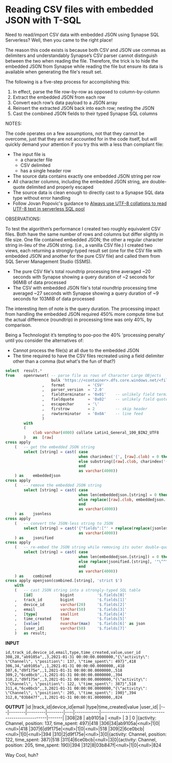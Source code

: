 # Reading CSV files with embedded JSON with T-SQL

Need to read/import CSV data with embedded JSON using Synapse SQL Serverless? Well, then you came to the right place!

The reason this code exists is because both CSV and JSON use commas as delimiters and understandably Synapse’s 
CSV parser cannot distinguish between the two when reading the file. Therefore, the trick is to hide the embedded 
JSON from Synapse while reading the file but ensure its data is available when generating the file's result set.

The following is a five-step process for accomplishing this:
1.	In effect, parse the file row-by-row as opposed to column-by-column
2.	Extract the embedded JSON from each row
3.	Convert each row’s data payload to a JSON array
4.	Reinsert the extracted JSON back into each row; nesting the JSON
5.	Cast the combined JSON fields to their typed Synapse SQL columns

NOTES:

The code operates on a few assumptions, not that they cannot be overcome, just that they are not accounted for in the code itself,
but will quickly demand your attention if you try this with a less than compliant file: 
* The input file is
  * a character file
  * CSV delimited
  * has a single header row
* The source data contains exactly one embedded JSON string per row
* All character columns, including the embedded JSON string, are double-quote delimited and properly escaped
* The source data is clean enough to directly cast to a Synapse SQL data type without error handling
* Follow Jovan Popovic's guidance to [Always use UTF-8 collations to read UTF-8 text in serverless SQL pool](https://techcommunity.microsoft.com/t5/azure-synapse-analytics/always-use-utf-8-collations-to-read-utf-8-text-in-serverless-sql/ba-p/1883633)

OBSERVATIONS:

To test the algorithm’s performance I created two roughly equivalent CSV files. Both have the same number of rows and columns but differ slightly in file size. 
One file contained embedded JSON; the other a regular character string in-lieu of the JSON string. (i.e., a vanilla CSV file.)
I created two views, each returning a strongly-typed result set (one for the CSV file with embedded JSON and another for the pure CSV file) and called them 
from SQL Server Management Studio (SSMS).
* The pure CSV file's total roundtrip processing time averaged ~20 seconds with Synapse showing a query duration of ~2 seconds for 96MiB of data processed
* The CSV with embedded JSON file's total roundtrip processing time averaged ~27 seconds with Synapse showing a query duration of ~9 seconds for 103MiB of data processed

The interesting item of note is the query duration. The processing impact from handling the embedded JSON required 450% more compute time but the actual difference (roundtrip) in processing time was only 40%, by comparison.

Being a Technologist it’s tempting to poo-poo the 40% 'processing penalty' until you consider the alternatives of:
* Cannot process the file(s) at all due to the embedded JSON
* The time required to have the CSV files recreated using a field delimiter other than a comma (but what's the fun of that?)

```sql
select  result.*
from    openrowset( -- parse file as rows of Character Large OBjects
                    bulk 'https://<container>.dfs.core.windows.net/<fileName.csv>'
                ,   format          = 'CSV'
                ,   parser_version  = '2.0'
                ,   fieldterminator = '0x01'    -- unlikely field termination character
                ,   fieldquote      = '0x02'    -- unlikely field quote character
                ,   escapechar      = '\'
                ,   firstrow        = 2         -- skip header
                ,   rowterminator   = '0x0A'    -- line feed
                )
        with    
        (   
            clob varchar(4000) collate Latin1_General_100_BIN2_UTF8
        )   as  [raw]
cross apply
    (   -- get the embedded JSON string
        select [string] = cast( case
                                when charindex('{', [raw].clob) = 0 then ''
                                else substring([raw].clob, charindex('{', [raw].clob), charindex('}', [raw].clob) - charindex('{', [raw].clob) +1)
                                end
                                as varchar(4000))
    ) as    embeddedjson
cross apply
    (   -- remove the embedded JSON string
        select [string] = cast( case
                                when len(embeddedjson.[string] = 0 then [raw].clob
                                else replace([raw].clob, embeddedjson.[string], '^^^') 
                                end
                                as varchar(4000))
    ) as    jsonless
cross apply
    (   -- convert the JSON-less string to JSON
        select [string] = cast('{"fields":["' + replace(replace(jsonless.[string], '"', '\"'), ',', '","') + '"]}'
                                as varchar(4000))
    ) as    jsonified
cross apply
    (   -- re-embed the JSON string while removing its outer double-quote delimiters to ensure a combined, well-formed JSON string
        select [string] = cast( case
                                when len(embeddedjson.[string]) = 0 then jsonified.[string]
                                else replace(jsonified.[string], '"\^^^\""', embeddedjson.[string]) 
                                end
                                as varchar(4000))
    ) as    combined
cross apply openjson(combined.[string], 'strict $')
    with
    (   -- cast JSON string into a strongly-typed SQL table
        [id]            bigint          '$.fields[0]'
    ,   track_id        bigint          '$.fields[1]'          
    ,   device_id       varchar(20)     '$.fields[2]'
    ,   email           varchar(50)     '$.fields[3]'
    ,   [type]          smallint        '$.fields[4]'
    ,   time_created    time            '$.fields[5]'
    ,   [value]         nvarchar(max)   '$.fields[6]' as json
    ,   [user_id]       varchar(50)     '$.fields[7]'
    )   as result;
```
**INPUT**
```text
id,track_id,device_id,email,type,time_created,value,user_id
308,28,"ab9105a",,3,2021-01-31 00:00:00.0000000,"{\"activity\": \"Channel\", \"position\": 137, \"time_spent\": 497}",418
306,34,"ab9105a",,1,2021-01-31 00:00:00.0000000,,418
307,6,"d9f175e",,1,2021-01-31 00:00:00.0000000,,518
309,2,"6ce0bcb",,1,2021-01-31 00:00:00.0000000,,394
310,2,"d9f175e",,3,2021-01-31 00:00:00.0000000,"{\"activity\": \"Channel\", \"position\": 122, \"time_spent\": 387}",518
311,4,"6ce0bcb",,3,2021-01-31 00:00:00.0000000,"{\"activity\": \"Channel\", \"position\": 205, \"time_spent\": 190}",394
312,8,"03b847f",,1,2021-01-31 00:00:01.0000000,,824
```

**OUTPUT**
|id |track_id|device_id|email   |type|time_created|value                                              |user_id|
|---|--------|---------|--------|----|------------|---------------------------------------------------|-------|
|308|28      | ab9105a | \<null\> | 3  |      0     |{activity: Channel, position: 137, time_spent: 497}|418
|306|34|ab9105a|\<null\>|1|0|\<null\>|418
|307|6|d9f175e|\<null\>|1|0|\<null\>|518
|309|2|6ce0bcb|\<null\>|1|0|\<null\>|394
|310|2|d9f175e|\<null\>|3|0|{activity: Channel, position: 122, time_spent: 387}|518
|311|4|6ce0bcb|\<null\>|3|0|{activity: Channel, position: 205, time_spent: 190}|394
|312|8|03b847f|\<null\>|1|0|\<null\>|824

Way Cool, huh?
